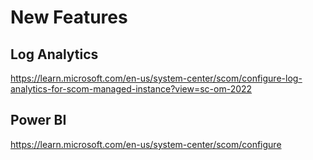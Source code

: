 # New Features

## Log Analytics
https://learn.microsoft.com/en-us/system-center/scom/configure-log-analytics-for-scom-managed-instance?view=sc-om-2022

## Power BI
https://learn.microsoft.com/en-us/system-center/scom/configure
